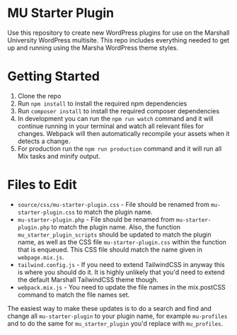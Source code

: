 MU Starter Plugin
===
Use this repository to create new WordPress plugins for use on the Marshall University WordPress multisite. This repo includes everything needed to get up and running using the Marsha WordPress theme styles.

# Getting Started

1. Clone the repo
2. Run `npm install` to install the required npm dependencies
3. Run `composer install` to install the required composer dependencies
4. In development you can run the `npm run watch` command and it will continue running in your terminal and watch all relevant files for changes. Webpack will then automatically recompile your assets when it detects a change.
5. For production run the `npm run production` command and it will run all Mix tasks and minify output.

# Files to Edit
- `source/css/mu-starter-plugin.css` - File should be renamed from `mu-starter-plugin.css` to match the plugin name.
- `mu-starter-plugin.php` - File should be renamed from `mu-starter-plugin.php` to match the plugin name. Also, the function `mu_starter_plugin_scripts` should be updated to match the plugin name, as well as the CSS file `mu-starter-plugin.css` within the function that is enqueued. This CSS file should match the name given in `webpage.mix.js`.
- `tailwind.config.js` - If you need to extend TailwindCSS in anyway this is where you should do it. It is highly unlikely that you'd need to extend the default Marshall TailwindCSS theme though.
- `webpack.mix.js` - You need to update the file names in the mix.postCSS command to match the file names set.

The easiest way to make these updates is to do a search and find and change all `mu-starter-plugin` to your plugin name, for example `mu-profiles` and to do the same for `mu_starter_plugin` you'd replace with `mu_profiles`.
